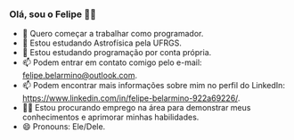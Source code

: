 ### Olá, sou o Felipe 🦊🔭

- 🔭 Quero começar a trabalhar como programador.
- 🌱 Estou estudando Astrofísica pela UFRGS.
- 🌱 Estou estudando programação por conta própria.
- 📫 Podem entrar em contato comigo pelo e-mail: felipe.belarmino@outlook.com.
- 📫 Podem encontrar mais informações sobre mim no perfil do LinkedIn: https://www.linkedin.com/in/felipe-belarmino-922a69226/.
- 🧙‍♂️ Estou procurando emprego na área para demonstrar meus conhecimentos e aprimorar minhas habilidades.
- 😄 Pronouns: Ele/Dele.
